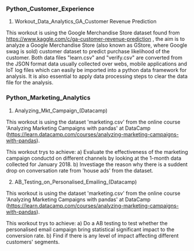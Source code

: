 ### Python_Customer_Experience

1. Workout_Data_Analytics_GA_Customer Revenue Prediction

This workout is using the Google Merchandise Store dataset found from https://www.kaggle.com/c/ga-customer-revenue-prediction , the aim is to analyze a Google Merchandise Store (also known as GStore, where Google swag is sold) customer dataset to predict purchase likelihood of the customer. Both data files "learn.csv" and "verify.csv" are converted from the JSON format data usually collected over webs, mobile applications and IoT log files which can easily be imported into a python data framework for analysis. It is also essential to apply data processing steps to clear the data file for the analysis.

### Python_Marketing_Analytics

1. Analyzing_Mkt_Campaign_(Datacamp)

This workout is using the dataset 'marketing.csv' from the online course 'Analyzing Marketing Campaigns with pandas' at DataCamp (https://learn.datacamp.com/courses/analyzing-marketing-campaigns-with-pandas). 

This workout trys to achieve:
a) Evaluate the effectiveness of the marketing campaign conductd on different channels by looking at the 1-month data collected for January 2018.
b) Investiage the reason why there is a suddent drop on conversation rate from 'house ads' from the dataset.

2. AB_Testing_on_Personalised_Emailing_(Datacamp)

This workout is using the dataset 'marketing.csv' from the online course 'Analyzing Marketing Campaigns with pandas' at DataCamp (https://learn.datacamp.com/courses/analyzing-marketing-campaigns-with-pandas). 

This workout trys to achieve:
a) Do a AB testing to test whether the personalised email campaign bring statistical significant impact to the conversion rate.
b) Find if there is any level of impact affecting different customers' segments.

